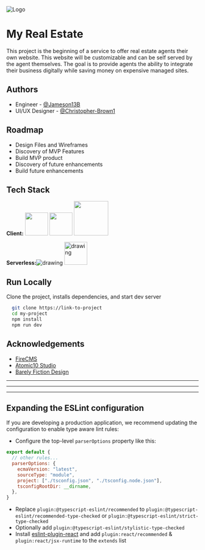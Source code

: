 ![Logo](https://dev-to-uploads.s3.amazonaws.com/uploads/articles/th5xamgrr6se0x5ro4g6.png)

# My Real Estate

This project is the beginning of a service to offer real estate agents their own website. This website will be customizable and can be self served by the agent themselves. The goal is to provide agents the ability to integrate their business digitally while saving money on expensive managed sites.

## Authors

- Engineer - [@Jameson13B](https://github.com/Jameson13B)
- UI/UX Designer - [@Christopher-Brown1](https://github.com/Christopher-Brown1)

## Roadmap

- Design Files and Wireframes
- Discovery of MVP Features
- Build MVP product
- Discovery of future enhancements
- Build future enhancements

## Tech Stack

**Client:** <img src="https://upload.wikimedia.org/wikipedia/commons/thumb/a/a7/React-icon.svg/2300px-React-icon.svg.png" width="60"/> <img src="https://vitejs.dev/logo.svg" width="60"/> <img src="https://upload.wikimedia.org/wikipedia/commons/thumb/d/d5/Tailwind_CSS_Logo.svg/320px-Tailwind_CSS_Logo.svg.png" width="90">

**Serverless:**<img src="https://www.gstatic.com/mobilesdk/160503_mobilesdk/logo/2x/firebase_28dp.png" alt="drawing"/> <img src="https://firecms.co/img/firecms_logo.svg" alt="drawing" width="60"/>

## Run Locally

Clone the project, installs dependencies, and start dev server

```bash
  git clone https://link-to-project
  cd my-project
  npm install
  npm run dev
```

## Acknowledgements

- [FireCMS](https://firecms.co)
- [Atomic10 Studio](https://atomic10.studio)
- [Barely Fiction Design](https://barelyfiction.design)

---

---

---

## Expanding the ESLint configuration

If you are developing a production application, we recommend updating the configuration to enable type aware lint rules:

- Configure the top-level `parserOptions` property like this:

```js
export default {
  // other rules...
  parserOptions: {
    ecmaVersion: "latest",
    sourceType: "module",
    project: ["./tsconfig.json", "./tsconfig.node.json"],
    tsconfigRootDir: __dirname,
  },
}
```

- Replace `plugin:@typescript-eslint/recommended` to `plugin:@typescript-eslint/recommended-type-checked` or `plugin:@typescript-eslint/strict-type-checked`
- Optionally add `plugin:@typescript-eslint/stylistic-type-checked`
- Install [eslint-plugin-react](https://github.com/jsx-eslint/eslint-plugin-react) and add `plugin:react/recommended` & `plugin:react/jsx-runtime` to the `extends` list
